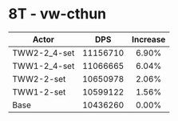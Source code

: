 # 8T - vw-cthun
| Actor | DPS | Increase |
|---|:---:|:---:|
|TWW2-2_4-set|11156710|6.90%|
|TWW1-2_4-set|11066665|6.04%|
|TWW2-2-set|10650978|2.06%|
|TWW1-2-set|10599122|1.56%|
|Base|10436260|0.00%|
